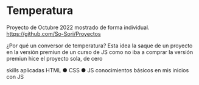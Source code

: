 # Temperatura
Proyecto de Octubre 2022 mostrado de forma individual. https://github.com/So-Sori/Proyectos

¿Por qué un conversor de temperatura?
Esta idea la saque de un proyecto en la versión premiun de un curso de JS como no iba a comprar la versión premiun hice el proyecto sola, de cero

skills aplicadas
HTML ● CSS ● JS conocimientos básicos en mis inicios con JS
